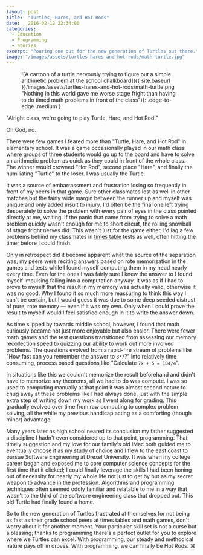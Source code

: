 ```yaml
---
layout: post
title:  "Turtles, Hares, and Hot Rods"
date:   2016-02-12 22:34:00
categories:
  - Education
  - Programming
  - Stories
excerpt: "Pouring one out for the new generation of Turtles out there."
image: "/images/assets/turtles-hares-and-hot-rods/math-turtle.jpg"
---
```


<figure markdown="1">
![A cartoon of a turtle nervously trying to figure out a simple arithmetic problem at the school chalkboard]({{ site.baseurl }}/images/assets/turtles-hares-and-hot-rods/math-turtle.png "Nothing in this world gave me worse stage fright than having to do timed math problems in front of the class"){: .edge-to-edge .medium }
</figure>

"Alright class, we're going to play Turtle, Hare, and Hot Rod!"

Oh God, no.

There were few games I feared more than "Turtle, Hare, and Hot Rod" in elementary school. It was a game occasionally played in our math class where groups of three students would go up to the board and have to solve an arithmetic problem as quick as they could in front of the whole class. The winner would crowned "Hot Rod", second place "Hare", and finally the humiliating "Turtle" to the loser. I was usually the Turtle.

<a id="resume-from-break"></a>

It was a source of embarrassment and frustration losing so frequently in front of my peers in that game. Sure other classmates lost as well in other matches but the fairly wide margin between the runner up and myself was unique and only added insult to injury. I'd often be the final one left trying desperately to solve the problem with every pair of eyes in the class pointed directly at me, waiting. If the panic that came from trying to solve a math problem quickly wasn't enough for me to short circuit, the rolling snowball of stage fright nerves did. This wasn't just for the game either, I'd lag a few problems behind my classmates in [times table](https://en.wikipedia.org/wiki/Multiplication_table) tests as well, often hitting the timer before I could finish.

<!--break-->

Only in retrospect did it become apparent what the source of the separation was; my peers were reciting answers based on rote memorization in the games and tests while I found myself computing them in my head nearly every time. Even for the ones I was fairly sure I knew the answer to I found myself impulsing falling into a computation anyway. It was as if I had to prove to myself that the result in my memory was actually valid, otherwise it was no good. Why I found it so much more reassuring to think this way I can't be certain, but I would guess it was due to some deep seeded distrust of pure, rote memory &#8212; even if it was my own. Only when I could prove the result to myself would I feel satisfied enough in it to write the answer down.

As time slipped by towards middle school, however, I found that math curiously became not just more enjoyable but also easier. There were fewer math games and the test questions transitioned from assessing our memory recollection speed to quizzing our ability to work out more involved problems. The questions evolved from a rapid-fire stream of problems like "How fast can you remember the answer to `8*7`?" into relatively time consuming, process based questions like "Calculate `7x + 5 = 104/4`".

In situations like this we couldn't memorize the result beforehand and didn't have to memorize any theorems, all we had to do was compute. I was so used to computing manually at that point it was almost second nature to chug away at these problems like I had always done, just with the simple extra step of writing down my work as I went along for grading. This gradually evolved over time from raw computing to complex problem solving, all the while my previous handicap acting as a comforting (though minor) advantage.

Many years later as high school neared its conclusion my father suggested a discipline I hadn't even considered up to that point, programming. That timely suggestion and my love for our family's old iMac both guided me to eventually choose it as my study of choice and I flew to the east coast to pursue Software Engineering at Drexel University. It was when my college career began and exposed me to core computer science concepts for the first time that it clicked; I could finally leverage the skills I had been honing out of necessity for nearly my whole life not just to get by but as my secret weapon to advance in the profession. Algorithms and programming techniques often seemed oddly familiar and relatable to me in a way that wasn't to the third of the software engineering class that dropped out. This old Turtle had finally found a home.

So to the new generation of Turtles frustrated at themselves for not being as fast as their grade school peers at times tables and math games, don't worry about it for another moment. Your particular skill set is not a curse but a blessing; thanks to programming there's a perfect outlet for you to explore where we Turtles can excel. With programming, our steady and methodical nature pays off in droves. With programming, we can finally be Hot Rods. ⌘ 